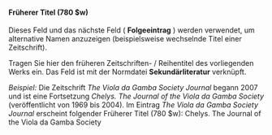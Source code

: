 #### Früherer Titel (780 $w)  

Dieses Feld und das nächste Feld ( **Folgeeintrag** ) werden verwendet, um alternative Namen anzuzeigen (beispielsweise wechselnde Titel einer Zeitschrift).  
  

Tragen Sie hier den früheren Zeitschriften- / Reihentitel des vorliegenden Werks ein. Das Feld ist mit der Normdatei **Sekundärliteratur** verknüpft.   

  

_Beispiel:_ Die Zeitschrift _The Viola da Gamba Society Journal_ begann 2007 und ist eine Fortsetzung _Chelys._ _The Journal of the Viola da Gamba Society_ (veröffentlicht von 1969 bis 2004). Im Eintrag _The Viola da Gamba Society Journal_ erscheint folgender Früherer Titel (780 $w): Chelys. The Journal of the Viola da Gamba Society